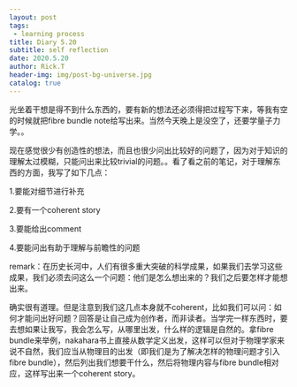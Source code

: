 ```yaml
---
layout: post
tags: 
 - learning process
title: Diary 5.20
subtitle: self reflection
date: 2020.5.20
author: Rick.T
header-img: img/post-bg-universe.jpg
catalog: true
---
```


光坐着干想是得不到什么东西的，要有新的想法还必须得把过程写下来，等我有空的时候就把fibre bundle note给写出来。当然今天晚上是没空了，还要学量子力学。。

现在感觉很少有创造性的想法，而且也很少问出比较好的问题了，因为对于知识的理解太过模糊，只能问出来比较trivial的问题。。看了看之前的笔记，对于理解东西的方面，我写了如下几点：

1.要能对细节进行补充

2.要有一个coherent story

3.要能给出comment

4.要能问出有助于理解与前瞻性的问题

remark：在历史长河中，人们有很多重大突破的科学成果，如果我们去学习这些成果，我们必须去问这么一个问题：他们是怎么想出来的？我们之后要怎样才能想出来。

确实很有道理。但是注意到我们这几点本身就不coherent，比如我们可以问：如何才能问出好问题？回答是让自己成为创作者，而非读者。当学完一样东西时，要去想如果让我写，我会怎么写，从哪里出发，什么样的逻辑是自然的。拿fibre bundle来举例，nakahara书上直接从数学定义出发，这样可以但对于物理学家来说不自然，我们应当从物理目的出发（即我们是为了解决怎样的物理问题才引入fibre bundle），然后列出我们想要干什么，然后将物理内容与fibre bundle相对应，这样写出来一个coherent story。
